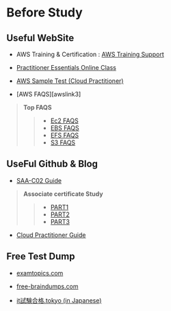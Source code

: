 Before Study
=============

Useful WebSite
--------------

+ AWS Training & Certification : [AWS Training Support][awslink]

[awslink]: https://www.aws.training/ "AWS Training & Certification"

+  [Practitioner Essentials Online Class][awslink4]

[awslink4]: https://www.aws.training/Details/Curriculum?id=32442 "AWS Practitioner Essentials"

+ [AWS Sample Test (Cloud Practitioner)][awslink2]

[awslink2]: https://d1.awsstatic.com/ko_KR/training-and-certification/docs-cloud-practitioner/AWS-Certified-Cloud-Practitioner_Sample-Questions.pdf "AWS Sample Test"

+ [AWS FAQS][awslink3]
> **Top FAQS**
> > + [Ec2 FAQS][e]
> > + [EBS FAQS][EBS]
> > + [EFS FAQS][EFS]
> > + [S3 FAQS][S3]

[e]:https://aws.amazon.com/ec2/faqs/?nc1=h_ls
[EBS]:https://aws.amazon.com/ebs/faqs/?nc1=h_ls
[EFS]:https://aws.amazon.com/ko/faqs/
[S3]:https://aws.amazon.com/s3/faqs/?nc1=h_ls

UseFul Github & Blog
--------------

+ [SAA-C02 Guide][link]

[link]:https://github.com/serithemage/AWSCertifiedSolutionsArchitectUnofficialStudyGuide
> **Associate certificate Study**
>  >+ [PART1][link2]
> >+ [PART2][link3]
> >+ [PART3][link4]
> >

[link2]:https://medium.com/@tkdgy0801/aws-solutions-architect-certificate-%EA%B3%B5%EB%B6%80-%EC%98%81%EC%97%AD-1-7abd91cd91a8
[link3]:https://medium.com/@tkdgy0801/aws-solutions-architect-associate-certificate-study-%EA%B3%B5%EC%8B%9D-%EB%AC%B8%EC%84%9C-%EC%A0%95%EB%A6%AC-part-2-3775eb75230e
[link4]:https://medium.com/@tkdgy0801/aws-solutions-architect-associate-certificate-study-%EA%B3%B5%EC%8B%9D-%EB%AC%B8%EC%84%9C-%EC%A0%95%EB%A6%AC-part-3-b14f3e4005b
+ [Cloud Practitioner Guide][link1]

[link1]:https://github.com/yoonhok524/aws-certifications/tree/master/0.%20Cloud%20Practitioner
Free Test Dump
---------------

* [examtopics.com][a]

[a]:https://www.examtopics.com/exams/amazon/aws-certified-cloud-practitioner/view/

* [free-braindumps.com][b]

[b]:https://free-braindumps.com/amazon/free-clf-c01-braindumps.html

* [it試験合格.tokyo (in Japanese)][c]

[c]:https://xn--it-8m6c797en72b7wt.tokyo/2020/05/06/aws%e3%82%af%e3%83%a9%e3%82%a6%e3%83%89%e3%83%97%e3%83%a9%e3%82%af%e3%83%86%e3%82%a3%e3%82%b7%e3%83%a7%e3%83%8a%e3%83%bc-%e7%84%a1%e6%96%99%e5%95%8f%e9%a1%8c%e9%9b%86/
